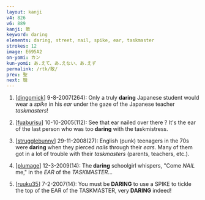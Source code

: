 ```yaml
---
layout: kanji
v4: 826
v6: 889
kanji: 敢
keyword: daring
elements: daring, street, nail, spike, ear, taskmaster
strokes: 12
image: E695A2
on-yomi: カン
kun-yomi: あ.えて、あ.えない、あ.えず
permalink: /rtk/敢/
prev: 聖
next: 聴
---
```


1) [<a href="http://kanji.koohii.com/profile/dingomick">dingomick</a>] 9-8-2007(264): Only a truly <strong>daring</strong> Japanese student would wear a <em>spike</em> in his <em>ear</em> under the gaze of the Japanese teacher <em>taskmasters</em>!

2) [<a href="http://kanji.koohii.com/profile/fuaburisu">fuaburisu</a>] 10-10-2005(112): See that ear nailed over there ? It&#039;s the ear of the last person who was too<strong> daring</strong> with the taskmistress.

3) [<a href="http://kanji.koohii.com/profile/strugglebunny">strugglebunny</a>] 29-11-2008(27): English (punk) teenagers in the 70s were<strong> daring</strong> when they pierced <em>nails</em> through their <em>ears</em>. Many of them got in a lot of trouble with their <em>taskmasters</em> (parents, teachers, etc.).

4) [<a href="http://kanji.koohii.com/profile/plumage">plumage</a>] 12-3-2009(14): The<strong> daring</strong> schoolgirl whispers, &quot;Come <em>NAIL</em> me,&quot; in the <em>EAR</em> of the <em>TASKMASTER</em>...

5) [<a href="http://kanji.koohii.com/profile/ruuku35">ruuku35</a>] 7-2-2007(14): You must be<strong> DARING</strong> to use a SPIKE to tickle the top of the EAR of the TASKMASTER, very<strong> DARING</strong> indeed!

